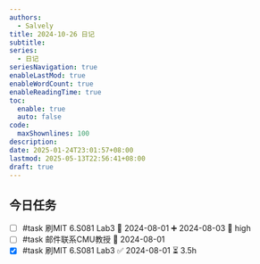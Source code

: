 ```yaml
---
authors:
  - Salvely
title: 2024-10-26 日记
subtitle: 
series:
  - 日记
seriesNavigation: true
enableLastMod: true
enableWordCount: true
enableReadingTime: true
toc:
  enable: true
  auto: false
code:
  maxShownlines: 100
description: 
date: 2025-01-24T23:01:57+08:00
lastmod: 2025-05-13T22:56:41+08:00
draft: true
---
```


<!--more-->

## 今日任务

- [ ] #task 刷MIT 6.S081 Lab3 📅 2024-08-01 ➕ 2024-08-03 🔺 high
- [ ] #task 邮件联系CMU教授 📅 2024-08-01
- [x] #task 刷MIT 6.S081 Lab3 ✅ 2024-08-01 ⏳ 3.5h
